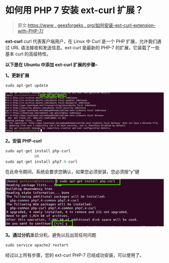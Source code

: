 # 如何用 PHP 7 安装 ext-curl 扩展？

> 原文:[https://www . geesforgeks . org/如何安装-ext-curl-extension-with-PHP-7/](https://www.geeksforgeeks.org/how-to-install-the-ext-curl-extension-with-php-7/)

**ext-curl** curl 代表客户端用户，在 Linux 中 Curl 是一个 PHP 扩展，允许我们通过 URL 语法接收和发送信息。ext-curl 是最新的 PHP-7 的扩展，它装载了一些基本 curl 的高级特性。

**以下是在 Ubuntu 中添加 ext-curl 扩展的步骤–**

**1。更新扩展**

```php
sudo apt-get update
```

![](img/66dca22c89051278a038dec4dc0db562.png)

**2。安装 PHP-curl**

```php
sudo apt-get install php-curl
             OR
sudo apt-get install php7.0-curl
```

在此命令期间，系统会要求您确认，如果您必须安装，您必须按“y”键

![](img/2bd0b309644924ebe3314fa2f0f7b356.png)

**3。通过分机**重启分机，避免以后出现任何问题

```php
sudo service apache2 restart
```

经过以上所有步骤，您的 ext-curl PHP-7 已经成功安装，可以使用了。
